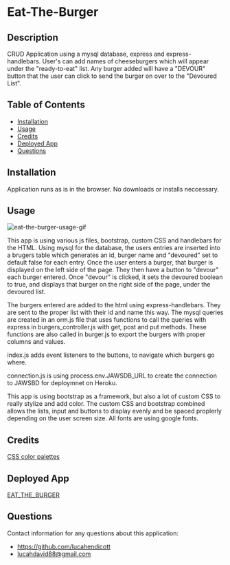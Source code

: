 # Eat-The-Burger  

## Description  
CRUD Application using a mysql database, express and express-handlebars. User's can add names of cheeseburgers which will appear under the "ready-to-eat" list. Any burger added will have a "DEVOUR" button that the user can click to send the burger on over to the "Devoured List".     

## Table of Contents  
* [Installation](#installation)  
* [Usage](#usage) 
* [Credits](#credits)  
* [Deployed App](#deployed-app)
* [Questions](#questions)  

## Installation  
Application runs as is in the browser. No downloads or installs neccessary.  

## Usage  
![eat-the-burger-usage-gif](public/assets/images/bruger-eater.gif)

This app is using various js files, bootstrap, custom CSS and handlebars for the HTML. Using mysql for the database, the users entries are inserted into a brugers table which generates an id, burger name and "devoured" set to default false for each entry. Once the user enters a burger, that burger is displayed on the left side of the page. They then have a button to "devour" each burger entered. Once "devour" is clicked, it sets the devoured boolean to true, and displays that burger on the right side of the page, under the devoured list. 

The burgers entered are added to the html using express-handlebars. They are sent to the proper list with their id and name this way. The mysql queries are created in an orm.js file that uses functions to call the queries with express in burgers_controller.js with get, post and put methods. These functions are also called in burger.js to export the burgers with proper columns and values.

index.js adds event listeners to the buttons, to navigate which burgers go where. 

connection.js is using process.env.JAWSDB_URL to create the connection to JAWSBD for deploymnet on Heroku.

This app is using bootstrap as a framework, but also a lot of custom CSS to really stylize and add color. The custom CSS and bootstrap combined allows the lists, input and buttons to display evenly and be spaced proplerly depending on the user screen size. All fonts are using google fonts.
  
## Credits   
[CSS color palettes](https://flatuicolors.com/)   

## Deployed App
[EAT_THE_BURGER](https://murmuring-badlands-36701.herokuapp.com/)

## Questions  
Contact information for any questions about this application:
* https://github.com/lucahendicott  
* lucahdavid88@gmail.com  
